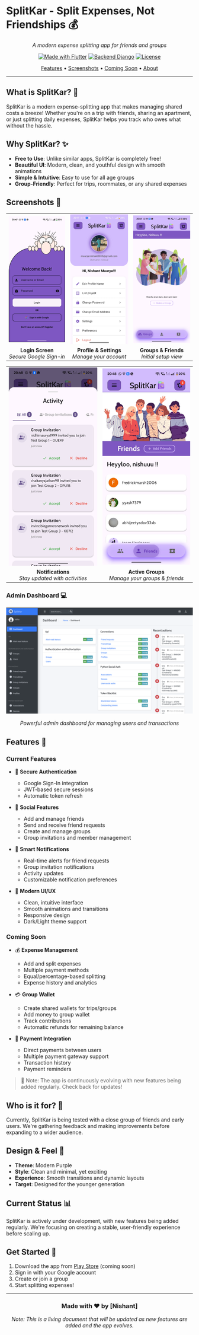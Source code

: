 # SplitKar - Split Expenses, Not Friendships 💰

<div align="center">
  
*A modern expense splitting app for friends and groups*

[![Made with Flutter](https://img.shields.io/badge/Made%20with-Flutter-blue.svg)](https://flutter.dev/)
[![Backend Django](https://img.shields.io/badge/Backend-Django-green.svg)](https://www.djangoproject.com/)
[![License](https://img.shields.io/badge/License-MIT-purple.svg)](LICENSE)

[Features](#features) • [Screenshots](#screenshots) • [Coming Soon](#coming-soon) • [About](#about)

</div>

---

## What is SplitKar? 🤔
SplitKar is a modern expense-splitting app that makes managing shared costs a breeze! Whether you're on a trip with friends, sharing an apartment, or just splitting daily expenses, SplitKar helps you track who owes what without the hassle.

## Why SplitKar? ✨
- **Free to Use**: Unlike similar apps, SplitKar is completely free!
- **Beautiful UI**: Modern, clean, and youthful design with smooth animations
- **Simple & Intuitive**: Easy to use for all age groups
- **Group-Friendly**: Perfect for trips, roommates, or any shared expenses

## Screenshots 📱

<div align="center">
  <table>
    <tr>
      <td><img src="https://github.com/NISHANTTMAURYA/images/blob/main/app1.jpeg" alt="Login Screen" width="250"/></td>
      <td><img src="https://github.com/NISHANTTMAURYA/images/blob/main/app2.jpeg" alt="Profile & Settings" width="250"/></td>
      <td><img src="https://github.com/NISHANTTMAURYA/images/blob/main/app3.jpeg" alt="Initial Groups & Friends" width="250"/></td>
    </tr>
    <tr>
      <td align="center"><strong>Login Screen</strong><br/><em>Secure Google Sign-in</em></td>
      <td align="center"><strong>Profile & Settings</strong><br/><em>Manage your account</em></td>
      <td align="center"><strong>Groups & Friends</strong><br/><em>Initial setup view</em></td>
    </tr>
  </table>

  <table>
    <tr>
      <td><img src="https://github.com/NISHANTTMAURYA/images/blob/main/app4.jpeg" alt="Notifications" width="250"/></td>
      <td><img src="https://github.com/NISHANTTMAURYA/images/blob/main/app5.jpeg" alt="Active Groups" width="250"/></td>
    </tr>
    <tr>
      <td align="center"><strong>Notifications</strong><br/><em>Stay updated with activities</em></td>
      <td align="center"><strong>Active Groups</strong><br/><em>Manage your groups & friends</em></td>
    </tr>
  </table>
</div>

### Admin Dashboard 💻

<div align="center">
  <img src="https://github.com/NISHANTTMAURYA/images/blob/main/admin-panel.png" alt="Admin Dashboard" width="800"/>
  <p><em>Powerful admin dashboard for managing users and transactions</em></p>
</div>

## Features 🚀

### Current Features
- 🔐 **Secure Authentication**
  - Google Sign-In integration
  - JWT-based secure sessions
  - Automatic token refresh

- 👥 **Social Features**
  - Add and manage friends
  - Send and receive friend requests
  - Create and manage groups
  - Group invitations and member management

- 🔔 **Smart Notifications**
  - Real-time alerts for friend requests
  - Group invitation notifications
  - Activity updates
  - Customizable notification preferences

- 🎨 **Modern UI/UX**
  - Clean, intuitive interface
  - Smooth animations and transitions
  - Responsive design
  - Dark/Light theme support

### Coming Soon
- 💰 **Expense Management**
  - Add and split expenses
  - Multiple payment methods
  - Equal/percentage-based splitting
  - Expense history and analytics

- 💳 **Group Wallet**
  - Create shared wallets for trips/groups
  - Add money to group wallet
  - Track contributions
  - Automatic refunds for remaining balance

- 💸 **Payment Integration**
  - Direct payments between users
  - Multiple payment gateway support
  - Transaction history
  - Payment reminders

> 📝 Note: The app is continuously evolving with new features being added regularly. Check back for updates!

## Who is it for? 👥
Currently, SplitKar is being tested with a close group of friends and early users. We're gathering feedback and making improvements before expanding to a wider audience.

## Design & Feel 🎨
- **Theme**: Modern Purple
- **Style**: Clean and minimal, yet exciting
- **Experience**: Smooth transitions and dynamic layouts
- **Target**: Designed for the younger generation

## Current Status 📊
SplitKar is actively under development, with new features being added regularly. We're focusing on creating a stable, user-friendly experience before scaling up.

## Get Started 🚀

1. Download the app from [Play Store](#) (coming soon)
2. Sign in with your Google account
3. Create or join a group
4. Start splitting expenses!

---

<div align="center">

### Made with ❤️ by [Nishant]

*Note: This is a living document that will be updated as new features are added and the app evolves.*

</div> 